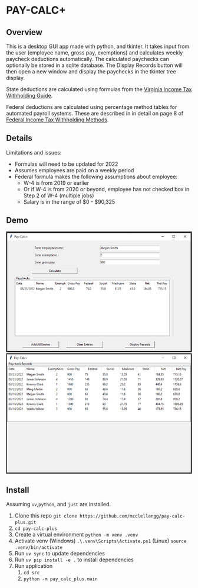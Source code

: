 # PAY-CALC+

## Overview

This is a desktop GUI app made with python, and tkinter. It takes input from the user (employee name, gross pay, exemptions)
and calculates weekly paycheck deductions automatically. The calculated paychecks can optionally be stored in a sqlite database.
The Display Records button will then open a new window and display the paychecks in the tkinter tree display.

State deductions are calculated using formulas from the [Virginia Income Tax Withholding Guide](https://www.tax.virginia.gov/sites/default/files/inline-files/Employer%20Withholding%20Instructions.pdf).

Federal deductions are calculated using percentage method tables for automated payroll systems. These are described in
in detail on page 8 of [Federal Income Tax Withholding Methods](https://www.irs.gov/pub/irs-pdf/p15t.pdf).

## Details

Limitations and issues:
- Formulas will need to be updated for 2022
- Assumes employees are paid on a weekly period
- Federal formula makes the following assumptions about employee:
  - W-4 is from 2019 or earlier
  - Or if W-4 is from 2020 or beyond, employee has not checked box in Step 2 of W-4 (multiple jobs)
  - Salary is in the range of $0 - $90,325

## Demo
![main-screen-pic](https://raw.githubusercontent.com/mcclellangg/pay-calc-plus/dev/images/calc.png)
![records-screen-pic](https://raw.githubusercontent.com/mcclellangg/pay-calc-plus/dev/images/records.png)

## Install
Assuming `uv`,`python`, and `just` are installed.

1. Clone this repo `git clone https://github.com/mcclellangg/pay-calc-plus.git`
2. `cd pay-calc-plus`
3. Create a virtual environment `python -m venv .venv`
4. Activate venv (Windows) `.\.venv\Scripts\Activate.ps1` (Linux) `source .venv/bin/activate`
5. Run `uv sync` to update dependencies
6. Run `uv pip install -e .` to install dependencies
7. Run application
    1. `cd src`
    2. `python -m pay_calc_plus.main`
